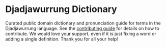 
# Djadjawurrung Dictionary

Curated public domain dictionary and pronunciation guide for terms in the Djadjawurrung language. See the [contributing guide](https://github.com/drumworkteam/term/blob/make/.github/contributing.md) for details on how to contribute. We would love your support, even if it is just fixing a word or adding a single definition. Thank you for all your help!